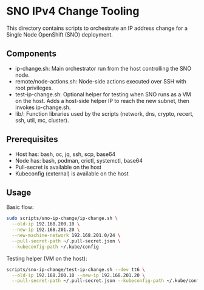 # SNO IPv4 Change Tooling

This directory contains scripts to orchestrate an IP address change for a Single Node OpenShift (SNO) deployment.

## Components

- ip-change.sh: Main orchestrator run from the host controlling the SNO node.
- remote/node-actions.sh: Node-side actions executed over SSH with root privileges.
- test-ip-change.sh: Optional helper for testing when SNO runs as a VM on the host. Adds a host-side helper IP to reach the new subnet, then invokes ip-change.sh.
- lib/: Function libraries used by the scripts (network, dns, crypto, recert, ssh, util, mc, cluster).

## Prerequisites

- Host has: bash, oc, jq, ssh, scp, base64
- Node has: bash, podman, crictl, systemctl, base64
- Pull-secret is available on the host
- Kubeconfig (external) is available on the host

## Usage

Basic flow:

```bash
sudo scripts/sno-ip-change/ip-change.sh \
  --old-ip 192.168.200.10 \
  --new-ip 192.168.201.20 \
  --new-machine-network 192.168.201.0/24 \
  --pull-secret-path ~/.pull-secret.json \
  --kubeconfig-path ~/.kube/config
```

Testing helper (VM on the host):

```bash
scripts/sno-ip-change/test-ip-change.sh --dev tt6 \
  --old-ip 192.168.200.10 --new-ip 192.168.201.20 \
  --pull-secret-path ~/.pull-secret.json --kubeconfig-path ~/.kube/config
```
